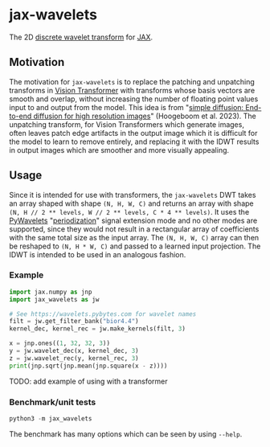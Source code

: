 # jax-wavelets

The 2D [discrete wavelet transform](https://en.wikipedia.org/wiki/Discrete_wavelet_transform) for [JAX](https://jax.readthedocs.io/en/latest/).

## Motivation

The motivation for `jax-wavelets` is to replace the patching and unpatching transforms in [Vision Transformer](https://arxiv.org/abs/2010.11929) with transforms whose basis vectors are smooth and overlap, without increasing the number of floating point values input to and output from the model. This idea is from "[simple diffusion: End-to-end diffusion for high resolution images](https://arxiv.org/abs/2301.11093)" (Hoogeboom et al. 2023). The unpatching transform, for Vision Transformers which generate images, often leaves patch edge artifacts in the output image which it is difficult for the model to learn to remove entirely, and replacing it with the IDWT results in output images which are smoother and more visually appealing.

## Usage

Since it is intended for use with transformers, the `jax-wavelets` DWT takes an array shaped with shape `(N, H, W, C)` and returns an array with shape `(N, H // 2 ** levels, W // 2 ** levels, C * 4 ** levels)`. It uses the [PyWavelets](https://pywavelets.readthedocs.io/en/latest/) "[periodization](https://pywavelets.readthedocs.io/en/latest/ref/signal-extension-modes.html#padding-using-pywavelets-signal-extension-modes-pad)" signal extension mode and no other modes are supported, since they would not result in a rectangular array of coefficients with the same total size as the input array. The `(N, H, W, C)` array can then be reshaped to `(N, H * W, C)` and passed to a learned input projection. The IDWT is intended to be used in an analogous fashion.

### Example

```python
import jax.numpy as jnp
import jax_wavelets as jw

# See https://wavelets.pybytes.com for wavelet names
filt = jw.get_filter_bank("bior4.4")
kernel_dec, kernel_rec = jw.make_kernels(filt, 3)

x = jnp.ones((1, 32, 32, 3))
y = jw.wavelet_dec(x, kernel_dec, 3)
z = jw.wavelet_rec(y, kernel_rec, 3)
print(jnp.sqrt(jnp.mean(jnp.square(x - z))))
```

TODO: add example of using with a transformer

### Benchmark/unit tests

```python
python3 -m jax_wavelets
```

The benchmark has many options which can be seen by using `--help`.
